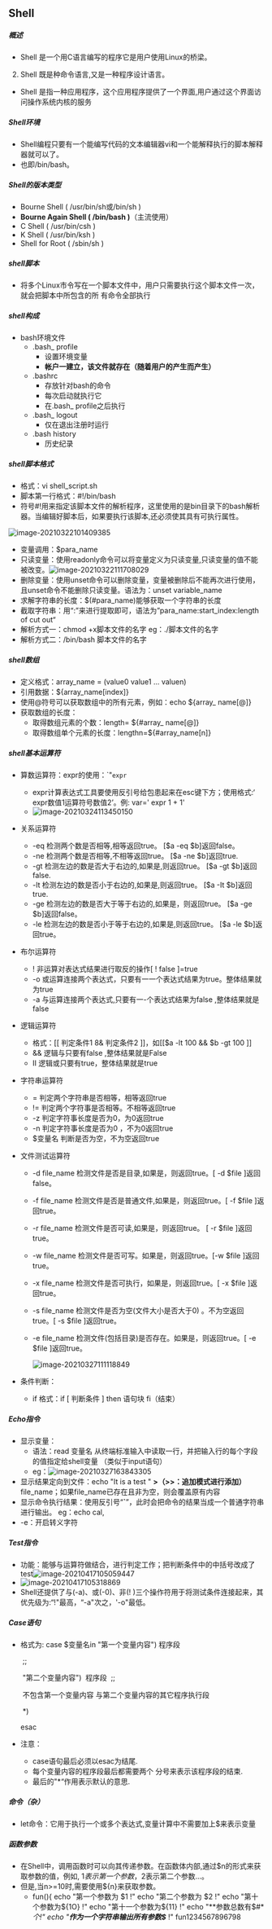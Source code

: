 ## Shell

##### 概述

- Shell 是一个用C语言编写的程序它是用户使用Linux的桥梁。
2. Shell 既是种命令语言,又是一种程序设计语言。
- Shell 是指一种应用程序，这个应用程序提供了一个界面,用户通过这个界面访问操作系统内核的服务 

##### Shell环境

- Shell编程只要有一个能编写代码的文本编辑器vi和一个能解释执行的脚本解释器就可以了。
- 也即/bin/bash。 

##### Shell的版本类型

- Bourne Shell ( /usr/bin/sh或/bin/sh ) 
- **Bourne Again Shell ( /bin/bash )**（主流使用）
- C Shell ( /usr/bin/csh )
- K Shell ( /usr/bin/ksh )
- Shell for Root ( /sbin/sh )

##### shell脚本

- 将多个Linux市令写在一个脚本文件中，用户只需要执行这个脚本文件一次，就会把脚本中所包含的所
  有命令全部执行

##### shell构成

- bash环境文件
  - .bash_ profile
    - 设置环境变量
    - **帐户一建立，该文件就存在（随着用户的产生而产生）**
  - .bashrc
    - 存放针对bash的命令
    - 每次启动就执行它
    - 在.bash_ profile之后执行
  - .bash_ logout 
    - 仅在退出注册时运行
  - .bash history
    - 历史纪录

##### shell脚本格式

- 格式：vi shell_script.sh
- 脚本第一行格式：#!/bin/bash
- 符号#!用来指定该脚本文件的解析程序，这里使用的是bin目录下的bash解析器。当编辑好脚本后，如果要执行该脚本,还必须使其具有可执行属性。

![image-20210322101409385](Shell.assets/image-20210322101409385.png)

- 变量调用：$para_name
- 只读变量：使用readonly命令可以将变量定义为只读变量,只读变量的值不能被改变。![image-20210322111708029](Shell.assets/image-20210322111708029.png)
- 删除变量：使用unset命令可以删除变量，变量被删除后不能再次进行使用，且unset命令不能删除只读变量。语法为：unset variable_name
- 求解字符串的长度：$(#para_name)能够获取一个字符串的长度
- 截取字符串：用“:”来进行提取即可，语法为”para_name:start_index:length of cut out“
- 解析方式一：chmod +x脚本文件的名字   eg：./脚本文件的名字
- 解析方式二：/bin/bash  脚本文件的名字

 

##### shell数组

- 定义格式：array_name = (value0 value1 ... valuen)
- 引用数据：${array_name[index]}
- 使用@符号可以获取数组中的所有元素，例如：echo ${array_ name[@]}
- 获取数组的长度：
  - 取得数组元素的个数：length= ${#array_ name[@]}
  - 取得数组单个元素的长度：lengthn=${#array_name[n]} 



##### shell基本运算符

- 算数运算符：expr的使用：`"``expr``
  - expr计算表达式工具要使用反引号给包患起来在esc键下方；使用格式:‘ expr数值1运算符号数值2’。例: var=' expr 1 + 1'
  - ![image-20210324113450150](Shell.assets/image-20210324113450150.png)
  
- 关系运算符
  - -eq       检测两个数是否相等,相等返回true。      [$a -eq $b]返回false。
  - -ne       检测两个数是否相等,不相等返回true。  [$a -ne $b]返回true.
  - -gt       检测左边的数是否大于右边的,如果是,则返回true。    [$a -gt $b]返回false.
  - -lt       检测左边的数是否小于右边的,如果是,则返回true。     [$a -It $b]返回true.
  - -ge       检测左边的数是否大于等于右边的,如果是，则返回true。    [$a -ge $b]返回false。
  - -le       检测左边的数是否小于等于右边的,如果是,则返回true。        [$a -le $b]返回true。
  
- 布尔运算符

  - !   非运算对表达式结果进行取反的操作[ ! false ]=true
  - -o 或运算连接两个表达式，只要有一一个表达式结果为true。整体结果就为true
  - -a 与运算连接两个表达式,只要有一-个表达式结果为false ,整体结果就是false

- 逻辑运算符

  - 格式：[[ 判定条件1 8& 判定条件2 ]]，如[[$a -lt 100 && $b -gt 100 ]]
  - &&   逻辑与只要有false ,整体结果就是False
  - II       逻辑或只要有true，整体结果就是true

- 字符串运算符

  - =             判定两个字符串是否相等，相等返回true
  - !=            判定两个字符事是否相等。不相等返回true
  - -z            判定字符事长度是否为0，为0返回true
  - -n            判定字符事长度是否为0 ，不为0返回true
  - $变量名  判断是否为空，不为空返回true

- 文件测试运算符

  - -d file_name    检测文件是否是目录,如果是，则返回true。[ -d $file ]返回false。

  - -f file_name     检测文件是否是普通文件,如果是，则返回true。[ -f $file ]返回true。

  - -r file_name     检测文件是否可读,如果是，则返回true。 [ -r $file ]返回 true。

  - -w file_name    检测文件是否可写。如果是，则返回true。[-w $file ]返回true。

  - -x file_name     检测文件是否可执行，如果是，则返回true。[ -x $file ]返回true。

  - -s file_name     检测文件是否为空(文件大小是否大于0) 。不为空返回true。[ -s $file ]返回true。

  - -e file_name     检测文件(包括目录)是否存在。如果是，则返回true。[ -e $file ]返回true。

    ![image-20210327111118849](Shell.assets/image-20210327111118849.png)

- 条件判断：
  
  - if 格式：if [ 判断条件 ]  then 语句块 fi（结束）



##### Echo指令

- 显示变量：
  - 语法：read 变量名   从终端标准输入中读取一行，并把输入行的每个字段的值指定给shell变量 （类似于input语句）
  -  eg：![image-20210327163843305](Shell.assets/image-20210327163843305.png)
- 显示结果定向到文件：echo "It is a test " **>（>>：追加模式进行添加）** file_name；如果file_name已存在且非为空，则会覆盖原有内容
- 显示命令执行结果：使用反引号“**`**”，此时会把命令的结果当成一个普通字符串进行输出。 eg：echo  cal,
- -e：开启转义字符



##### Test指令

- 功能：能够与运算符做结合，进行判定工作；把判断条件中的中括号改成了test![image-20210417105059447](Shell.assets/image-20210417105059447.png)
- ![image-20210417105318869](Shell.assets/image-20210417105318869.png)
- Shell还提供了与(-a)、或(-0)、非(! )三个操作符用于将测试条件连接起来，其优先级为:“!"最高，“-a"次之，'-o"最低。



##### Case语句

- 格式为:
      case      $变量名in
               "第一个变量内容")
               程序段

  ​             ;;

  ​             "第二个变量内容")
  ​              程序段
  ​            ;;

  ​          不包含第一个变量内容 与第二个变量内容的其它程序执行段

  ​           *)

  esac

- 注意：

  - case语句最后必须以esac为结尾.
  - 每个变量内容的程序段最后都需要两个 分号来表示该程序段的结束.
  - 最后的"*“作用表示默认的意思.



##### 命令（杂）

- let命令：它用于执行一个或多个表达式,变量计算中不需要加上$来表示变量



##### 函数参数

- 在Shell中，调用函数时可以向其传递参数。在函数体内部,通过$n的形式来获取参数的值，例如, $1表示第一个参数，$2表示第二个参数...。
- 但是,当n>=10时,需要使用${n}来获取参数。
  - fun(){
    echo "第一个参数为 $1 !"
    echo "第二个参数为 $2 !"
    echo "第十个参数为${1O} !"
    echo "第十一个参数为${11} !"
    echo "**参数总数有$#**个!"
    echo "**作为一个字符串输出所有参数$*** !"
    fun1234567896798